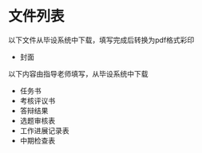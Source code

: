 # 文件列表

以下文件从毕设系统中下载，填写完成后转换为pdf格式彩印

- 封面



以下内容由指导老师填写，从毕设系统中下载

- 任务书
- 考核评议书
- 答辩结果
- 选题审核表
- 工作进展记录表
- 中期检查表

